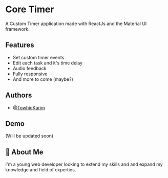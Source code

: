 
# Core Timer

A Custom Timer application made with ReactJs and the Material UI framework. 


## Features

- Set custom timer events 
- Edit each task and it's time delay
- Audio feedback
- Fully responsive
- And more to come (maybe?)


## Authors

- [@TowhidKarim](https://github.com/Towhidkarim/)


## Demo

(Will be updated soon)


## 🚀 About Me
I'm a young web developer looking to extend my skills and and expand my knowledge and field of experties.

